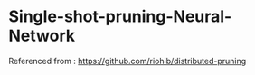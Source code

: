 # Single-shot-pruning-Neural-Network

Referenced from : https://github.com/riohib/distributed-pruning

